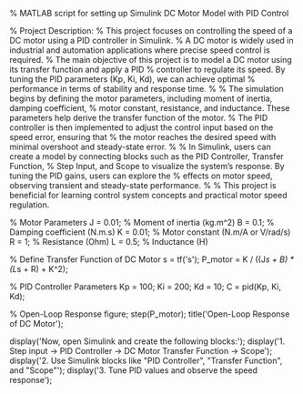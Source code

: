 % MATLAB script for setting up Simulink DC Motor Model with PID Control

% Project Description:
% This project focuses on controlling the speed of a DC motor using a PID controller in Simulink. 
% A DC motor is widely used in industrial and automation applications where precise speed control is required. 
% The main objective of this project is to model a DC motor using its transfer function and apply a PID 
% controller to regulate its speed. By tuning the PID parameters (Kp, Ki, Kd), we can achieve optimal 
% performance in terms of stability and response time. 
%
% The simulation begins by defining the motor parameters, including moment of inertia, damping coefficient, 
% motor constant, resistance, and inductance. These parameters help derive the transfer function of the motor. 
% The PID controller is then implemented to adjust the control input based on the speed error, ensuring that 
% the motor reaches the desired speed with minimal overshoot and steady-state error. 
%
% In Simulink, users can create a model by connecting blocks such as the PID Controller, Transfer Function, 
% Step Input, and Scope to visualize the system’s response. By tuning the PID gains, users can explore the 
% effects on motor speed, observing transient and steady-state performance. 
%
% This project is beneficial for learning control system concepts and practical motor speed regulation.

% Motor Parameters
J = 0.01;   % Moment of inertia (kg.m^2)
B = 0.1;    % Damping coefficient (N.m.s)
K = 0.01;   % Motor constant (N.m/A or V/rad/s)
R = 1;      % Resistance (Ohm)
L = 0.5;    % Inductance (H)

% Define Transfer Function of DC Motor
s = tf('s');
P_motor = K / ((J*s + B) * (L*s + R) + K^2);

% PID Controller Parameters
Kp = 100;
Ki = 200;
Kd = 10;
C = pid(Kp, Ki, Kd);

% Open-Loop Response
figure;
step(P_motor);
title('Open-Loop Response of DC Motor');

display('Now, open Simulink and create the following blocks:');
display('1. Step input -> PID Controller -> DC Motor Transfer Function -> Scope');
display('2. Use Simulink blocks like "PID Controller", "Transfer Function", and "Scope"');
display('3. Tune PID values and observe the speed response');





